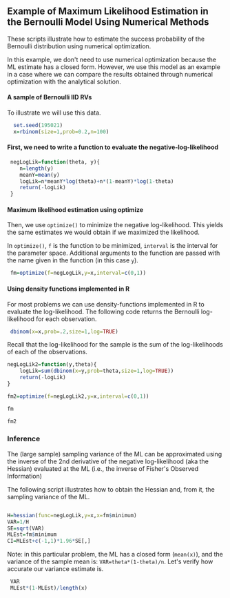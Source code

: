 
## Example of Maximum Likelihood Estimation in the Bernoulli Model Using Numerical Methods

These scripts illustrate how to estimate the success probability of the Bernoulli distribution using numerical optimization.

In this example, we don't need to use numerical optimization because the ML estimate has a closed form. However, we use this model as an example in a case where we can compare the results obtained through numerical optimization with the analytical solution.



#### A sample of Bernoulli IID RVs

To illustrate we will use this data.

```r
  set.seed(195021)
  x=rbinom(size=1,prob=0.2,n=100)

```

#### First, we need to write a function to evaluate the negative-log-likelihood

```r
 negLogLik=function(theta, y){
 	n=length(y)
 	meanY=mean(y)
 	logLik=n*meanY*log(theta)+n*(1-meanY)*log(1-theta)
 	return(-logLik)
 }
```

#### Maximum likelihood estimation using optimize

Then, we use `optimize()` to minimize the negative log-likelihood. This yields the same estimates we would obtain if we maximized the likelihood.

In `optimize()`, `f` is the function to be minimized, `interval` is the interval for the parameter space. Additional arguments to the function are passed with the name given in the function (in this case `y`).

```r
 fm=optimize(f=negLogLik,y=x,interval=c(0,1))

```

#### Using density functions implemented in R


For most problems we can use density-functions implemented in R to evaluate the log-likelihood. The following code returns the Bernoulli log-likelihood for each observation.

```r
 dbinom(x=x,prob=.2,size=1,log=TRUE)
```

Recall that the log-likelihood for the sample is the sum of the log-likelihoods of each of the observations.



```r
negLogLik2=function(y,theta){
	logLik=sum(dbinom(x=y,prob=theta,size=1,log=TRUE))
	return(-logLik)
}

fm2=optimize(f=negLogLik2,y=x,interval=c(0,1))

fm

fm2
```

### Inference

The (large sample) sampling variance of the ML can be approximated using the inverse of the 2nd derivative of the negative log-likelihood (aka the Hessian) evaluated at the ML (i.e., the inverse of Fisher's Observed Information)

The following script illustrates how to obtain the Hessian and, from it, the sampling variance of the ML.

```r

H=hessian(func=negLogLik,y=x,x=fm$minimum)
VAR=1/H
SE=sqrt(VAR)
MLEst=fm$minimum
CI=MLEst+c(-1,1)*1.96*SE[,]

``` 

Note: in this particular problem, the ML has a closed form (`mean(x)`), and the variance of the sample mean is: `VAR=theta*(1-theta)/n`. Let's verify how accurate our variance estimate is.

```r
 VAR
 MLEst*(1-MLEst)/length(x)

```


